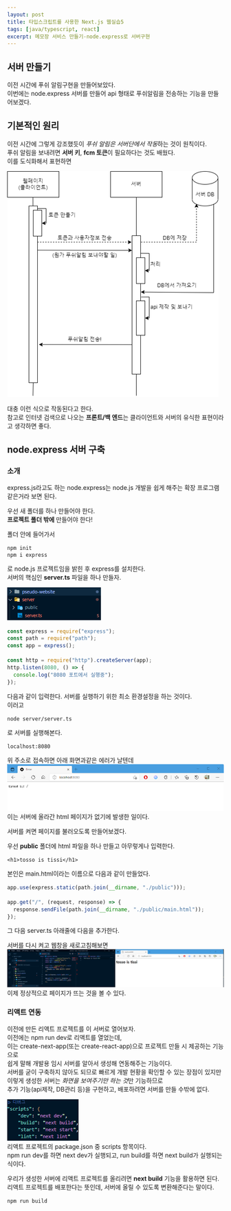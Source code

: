```yaml
---
layout: post
title: 타입스크립트를 사용한 Next.js 웹실습5
tags: [java/typescript, react]
excerpt: 메모장 서비스 만들기-node.express로 서버구현
---
```


## 서버 만들기

이전 시간에 푸쉬 알림구현을 만들어보았다.  
이번에는 node.express 서버를 만들어 api 형태로 푸쉬알림을 전송하는 기능을 만들어보겠다.

## 기본적인 원리

이전 시간에 그렇게 강조했듯이 *푸쉬 알림은 서버단에서 작동*하는 것이 원칙이다.  
푸쉬 알림을 보내려면 **서버 키**, **fcm 토큰**이 필요하다는 것도 배웠다.  
이를 도식화해서 표현하면

![tsc6-img1](/images/posts/typescript6-img1.png)

대충 이런 식으로 작동된다고 한다.  
참고로 인터넷 검색으로 나오는 **프론트/백 엔드**는 클라이언트와 서버의 유식한 표현이라고 생각하면 좋다.

## node.express 서버 구축

### 소개

express.js라고도 하는 node.express는 node.js 개발을 쉽게 해주는 확장 프로그램 같은거라 보면 된다.

우선 새 폴더를 하나 만들어야 한다.  
**프로젝트 폴더 밖에** 만들어야 한다!

폴더 안에 들어가서

```
npm init
npm i express
```

로 node.js 프로젝트임을 밝힌 후 express를 설치한다.  
서버의 핵심인 **server.ts** 파일을 하나 만들자.

![tsc6-img2](/images/posts/typescript6-img2.png)

```javascript
const express = require("express");
const path = require("path");
const app = express();

const http = require("http").createServer(app);
http.listen(8080, () => {
  console.log("8080 포트에서 실행중");
});
```

다음과 같이 입력한다. 서버를 실행하기 위한 최소 환경설정을 하는 것이다.  
이러고

```
node server/server.ts
```

로 서버를 실행해본다.

```
localhost:8080
```

위 주소로 접속하면 아래 화면과같은 에러가 날텐데  
![tsc6-img3](/images/posts/typescript6-img3.png)  
이는 서버에 올라간 html 페이지가 없기에 발생한 일이다.

서버를 켜면 페이지를 불러오도록 만들어보겠다.

우선 **public** 폴더에 html 파일을 하나 만들고 아무렇게나 입력한다.

```
<h1>tosso is tissi</h1>
```

본인은 main.html이라는 이름으로 다음과 같이 만들었다.

```javascript
app.use(express.static(path.join(__dirname, "./public")));

app.get("/", (request, response) => {
  response.sendFile(path.join(__dirname, "./public/main.html"));
});
```

그 다음 server.ts 아래줄에 다음을 추가한다.

서버를 다시 켜고 웹창을 새로고침해보면  
![tsc6-img4](/images/posts/typescript6-img4.png)  
이제 정상적으로 페이지가 뜨는 것을 볼 수 있다.

### 리액트 연동

이전에 만든 리액트 프로젝트를 이 서버로 열어보자.  
이전에는 npm run dev로 리액트를 열었는데,  
이는 create-next-app(또는 create-react-app)으로 프로젝트 만들 시 제공하는 기능으로  
쉽게 말해 개발용 임시 서버를 알아서 생성해 연동해주는 기능이다.  
서버를 굳이 구축하지 않아도 되므로 빠르게 개발 현황을 확인할 수 있는 장점이 있지만  
이렇게 생성한 서버는 *화면을 보여주기만 하는 것*만 기능하므로  
추가 기능(api제작, DB관리 등)을 구현하고, 배포하려면 서버를 만들 수밖에 없다.

![tsc6-img5](/images/posts/typescript6-img5.png)  
리액트 프로젝트의 package.json 중 scripts 항목이다.  
npm run dev를 하면 next dev가 실행되고, run build를 하면 next build가 실행되는 식이다.

우리가 생성한 서버에 리액트 프로젝트를 올리려면 **next build** 기능을 활용하면 된다.  
리액트 프로젝트를 배포한다는 뜻인데, 서버에 올릴 수 있도록 변환해준다는 말이다.

```
npm run build
```
